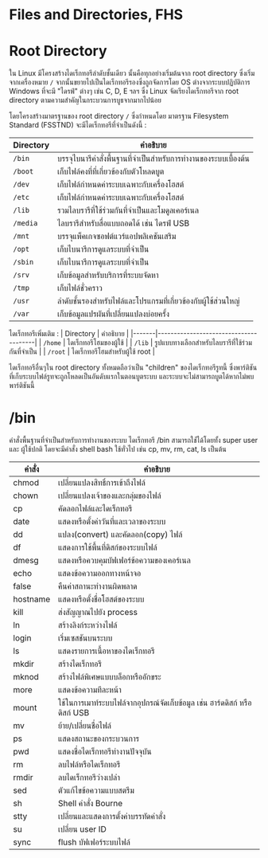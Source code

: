 # Files and Directories, FHS

# Root Directory
ใน Linux มีโครงสร้างไดเร็กทอรีลำดับชั้นเดียว นั้นคือทุกอย่างเริ่มต้นจาก root directory ซึ่งเริ่มจากเครื่องหมาย `/` จากนั้นขยายไปเป็นไดเร็กทอรีรองซึ่งถูกจัดการโดย OS ต่างจากระบบปฏิบัติการ Windows ที่จะมี "ไดรฟ์" ต่างๆ เช่น C, D, E ฯลฯ
ซึ่ง Linux จัดเรียงไดเร็กทอรีจาก root directory ตามความสำคัญในกระบวนการบูธจากมากไปน้อย

โดยโครงสร้างมาตรฐานของ root directory `/` ซึ่งกำหนดโดย มาตรฐาน Filesystem Standard (FSSTND) จะมีไดเร็กทอรีที่จำเป็นดังนี้ :

| Directory  | คำอธิบาย                            |
|-------|---------------------------------------|
| `/bin`   | บรรจุไบนารีคำสั่งพื้นฐานที่จำเป็นสำหรับการทำงานของระบบเบื้องต้น |
| `/boot`  | เก็บไฟล์คงที่ที่เกี่ยวข้องกับตัวโหลดบูต                        |
| `/dev`   | เก็บไฟล์กำหนดค่าระบบเฉพาะกับเครื่องโฮสต์                  |
| `/etc`   | เก็บไฟล์กำหนดค่าระบบเฉพาะกับเครื่องโฮสต์                  |
| `/lib`   | รวมไลบรารีที่ใช้ร่วมกันที่จำเป็นและโมดูลเคอร์เนล              |
| `/media` | ไลบรารีสำหรับสื่อแบบถอดได้ เช่น ไดรฟ์ USB               |
| `/mnt`   | บรรจุแพ็คเกจซอฟต์แวร์แอปพลิเคชันเสริม                     |
| `/opt`   | เก็บไบนารีการดูแลระบบที่จำเป็น                           |
| `/sbin`  | เก็บไบนารีการดูแลระบบที่จำเป็น                           |
| `/srv`   | เก็บข้อมูลสำหรับบริการที่ระบบจัดหา                         |
| `/tmp`   | เก็บไฟล์ชั่วคราว                                       |
| `/usr`   |ลำดับชั้นรองสำหรับไฟล์และโปรแกรมที่เกี่ยวข้องกับผู้ใช้ส่วนใหญ่     |
| `/var`   | เก็บข้อมูลแปรผันที่เปลี่ยนแปลงบ่อยครั้ง                       |

ไดเร็กทอรีเพิ่มเติม :
| Directory  | คำอธิบาย                             |
|-------|---------------------------------------|
| `/home` | ไดเร็กทอรีโฮมของผู้ใช้                     |
| `/lib`  | รูปแบบทางเลือกสำหรับไลบรารีที่ใช้ร่วมกันที่จำเป็น |
| `/root` | ไดเร็กทอรีโฮมสำหรับผู้ใช้ root              |


ไดเร็กทอรีอื่นๆใน root directory ทั้งหมดถือว่าเป็น "children" ของไดเร็กทอรีรูทนี้ ซึ่งพาร์ติชันที่เก็บระบบไฟล์รูทจะถูกโหลดเป็นอันดับแรกในตอนบูตระบบ และระบบจะไม่สามารถบูตได้หากไม่พบพาร์ติชันนี้

# /bin
คำสั่งพื้นฐานที่จำเป็นสำหรับการทำงานของระบบ 
ไดเร็กทอรี /bin สามารถใชัได้โดยทั้ง super user และ ผู้ใช้ปกติ โดยจะมีคำสั่ง shell bash ใช้ทั่วไป เช่น cp, mv, rm, cat, ls เป็นต้น

| คำสั่ง | คำอธิบาย |
|---|---|
| chmod | เปลี่ยนแปลงสิทธิ์การเข้าถึงไฟล์ |
| chown | เปลี่ยนแปลงเจ้าของและกลุ่มของไฟล์ |
| cp | คัดลอกไฟล์และไดเร็กทอรี |
| date | แสดงหรือตั้งค่าวันที่และเวลาของระบบ |
| dd | แปลง(convert) และคัดลอก(copy) ไฟล์ |
| df | แสดงการใช้พื้นที่ดิสก์ของระบบไฟล์ |
| dmesg | แสดงหรือควบคุมบัฟเฟอร์ข้อความของเคอร์เนล |
| echo | แสดงข้อความออกทางหน้าจอ |
| false | คืนค่าสถานะทำงานผิดพลาด |
| hostname | แสดงหรือตั้งชื่อโฮสต์ของระบบ |
| kill | ส่งสัญญาณไปยัง process |
| ln | สร้างลิงก์ระหว่างไฟล์ |
| login | เริ่มเซสชันบนระบบ |
| ls | แสดงรายการเนื้อหาของไดเร็กทอรี |
| mkdir | สร้างไดเร็กทอรี |
| mknod | สร้างไฟล์พิเศษแบบบล็อกหรืออักขระ |
| more | แสดงข้อความทีละหน้า |
| mount | ใช้ในการเมาท์ระบบไฟล์จากอุปกรณ์จัดเก็บข้อมูล เช่น ฮาร์ดดิสก์ หรือดิสก์ USB |
| mv | ย้าย/เปลี่ยนชื่อไฟล์ |
| ps | แสดงสถานะของกระบวนการ |
| pwd | แสดงชื่อไดเร็กทอรีทำงานปัจจุบัน |
| rm | ลบไฟล์หรือไดเร็กทอรี |
| rmdir | ลบไดเร็กทอรีว่างเปล่า |
| sed | ตัวแก้ไขข้อความแบบสตรีม |
| sh | Shell คำสั่ง Bourne |
| stty | เปลี่ยนและแสดงการตั้งค่าบรรทัดคำสั่ง |
| su | เปลี่ยน user ID |
| sync | flush บัฟเฟอร์ระบบไฟล์ |
